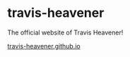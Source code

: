 # travis-heavener
The official website of Travis Heavener!

[travis-heavener.github.io](https://travis-heavener.github.io)

